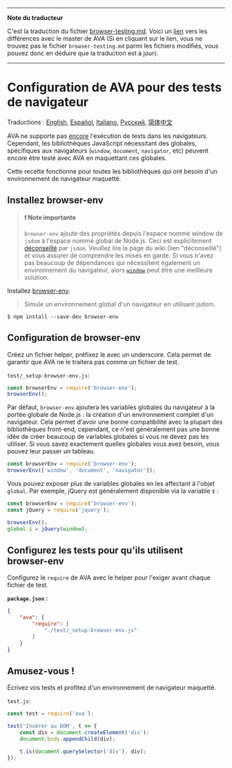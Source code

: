 ___
**Note du traducteur**

C'est la traduction du fichier [browser-testing.md](https://github.com/avajs/ava/blob/master/docs/recipes/browser-testing.md). Voici un [lien](https://github.com/avajs/ava/compare/79b2ea30c125f44e4d47bdafdeec351cddb5911a...master#diff-9d3d394077fa7f97cbbb0fefc098ac60) vers les différences avec le master de AVA (Si en cliquant sur le lien, vous ne trouvez pas le fichier `browser-testing.md` parmi les fichiers modifiés, vous pouvez donc en déduire que la traduction est à jour).
___
# Configuration de AVA pour des tests de navigateur

 Traductions : [English](https://github.com/avajs/ava/blob/master/docs/recipes/browser-testing.md), [Español](https://github.com/avajs/ava-docs/blob/master/es_ES/docs/recipes/browser-testing.md), [Italiano](https://github.com/avajs/ava-docs/blob/master/it_IT/docs/recipes/browser-testing.md), [Русский](https://github.com/avajs/ava-docs/blob/master/ru_RU/docs/recipes/browser-testing.md), [简体中文](https://github.com/avajs/ava-docs/blob/master/zh_CN/docs/recipes/browser-testing.md)

AVA ne supporte pas [encore](https://github.com/avajs/ava/issues/24) l'exécution de tests dans les navigateurs. Cependant, les bibliothèques JavaScript nécessitant des globales, spécifiques aux navigateurs (`window`, `document`, `navigator`, etc) peuvent encore être testé avec AVA en maquettant ces globales.

Cette recette fonctionne pour toutes les bibliothèques qui ont besoin d'un environnement de navigateur maquetté.

## Installez browser-env

> **❗️ Note importante**
>
>`browser-env` ajoute des propriétés depuis l'espace nommé window de `jsdom` à l'espace nommé global de Node.js. Ceci est explicitement [déconseillé](https://github.com/tmpvar/jsdom/wiki/Don't-stuff-jsdom-globals-onto-the-Node-global) par `jsdom`. Veuillez lire la page du wiki (lien "déconseillé") et vous assurer de comprendre les mises en garde. Si vous n'avez pas beaucoup de dépendances qui nécessitent également un environnement du navigateur, alors [`window`](https://github.com/lukechilds/window#universal-testing-pattern) peut être une meilleure solution.

Installez [browser-env](https://github.com/lukechilds/browser-env).

> Simule un environnement global d'un navigateur en utilisant jsdom.

```
$ npm install --save-dev browser-env
```

## Configuration de browser-env

Créez un fichier helper, préfixez le avec un underscore. Cela permet de garantir que AVA ne le traitera pas comme un fichier de test.

`test/_setup-browser-env.js`:

```js
const browserEnv = require('browser-env');
browserEnv();
```

Par défaut, `browser-env` ajoutera les variables globales du navigateur à la portée globale de Node.js : la création d'un environnement complet d'un navigateur. Cela permet d'avoir une bonne compatibilité avec la plupart des bibliothèques front-end, cependant, ce n'est généralement pas une bonne idée de créer beaucoup de variables globales si vous ne devez pas les utiliser. Si vous savez exactement quelles globales vous avez besoin, vous pouvez leur passer un tableau.

```js
const browserEnv = require('browser-env');
browserEnv(['window', 'document', 'navigator']);
```

Vous pouvez exposer plus de variables globales en les affectant à l'objet `global`. Par exemple, jQuery est généralement disponible via la variable `$` :

```js
const browserEnv = require('browser-env');
const jQuery = require('jquery');

browserEnv();
global.$ = jQuery(window);
```

## Configurez les tests pour qu'ils utilisent browser-env

Configurez le `require` de AVA avec le helper pour l'exiger avant chaque fichier de test.

**`package.json` :**

```json
{
	"ava": {
		"require": [
			"./test/_setup-browser-env.js"
		]
	}
}
```

## Amusez-vous !

Écrivez vos tests et profitez d'un environnement de navigateur maquetté.

`test.js`:

```js
const test = require('ava');

test('Insérer au DOM', t => {
	const div = document.createElement('div');
	document.body.appendChild(div);

	t.is(document.querySelector('div'), div);
});
```
